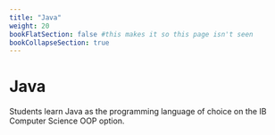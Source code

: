 ```yaml
---
title: "Java"
weight: 20
bookFlatSection: false #this makes it so this page isn't seen
bookCollapseSection: true
---
```



# Java

Students learn Java as the programming language of choice on the IB Computer Science OOP option.